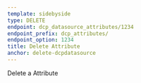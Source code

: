 ```yaml
---
template: sidebyside
type: DELETE
endpoint: dcp_datasource_attributes/1234
endpoint_prefix: dcp_attributes/
endpoint_option: 1234
title: Delete Attribute
anchor: delete-dcpdatasource
---
```

Delete a Attribute
